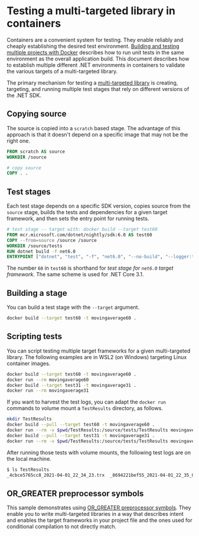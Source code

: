 # Testing a multi-targeted library in containers

Containers are a convenient system for testing. They enable reliably and cheaply establishing the desired test environment. [Building and testing multiple projects with Docker](../complexapp/README.md) describes how to run unit tests in the same environment as the overall application build. This document describes how to establish multiple different .NET environments in containers to validate the various targets of a multi-targeted library.

The primary mechanism for testing a [multi-targeted library](MovingAverage) is creating, targeting, and running multiple test stages that rely on different versions of the .NET SDK.

## Copying source

The source is copied into a `scratch` based stage. The advantage of this approach is that it doesn't depend on a specific image that may not be the right one.

```Dockerfile
FROM scratch AS source
WORKDIR /source

# copy source
COPY . .
```

## Test stages

Each test stage depends on a specific SDK version, copies source from the `source` stage, builds the tests and dependencies for a given target framework, and then sets the entry point for running tests.

```Dockerfile
# test stage -- target with: docker build --target test60
FROM mcr.microsoft.com/dotnet/nightly/sdk:6.0 AS test60
COPY --from=source /source /source
WORKDIR /source/tests
RUN dotnet build -f net6.0
ENTRYPOINT ["dotnet", "test", "-f", "net6.0", "--no-build", "--logger:trx"]
```

The number `60` in `test60` is shorthand for *test stage for `net6.0` target framework.* The same scheme is used for .NET Core 3.1.

## Building a stage

You can build a test stage with the `--target` argument.

```bash
docker build --target test60 -t movingaverage60 .
```

## Scripting tests

You can script testing multiple target frameworks for a given multi-targeted library. The following examples are in WSL2 (on Windows) targeting Linux container images.

```bash
docker build --target test60 -t movingaverage60 .
docker run --rm movingaverage60
docker build --target test31 -t movingaverage31 .
docker run --rm movingaverage31
```

If you want to harvest the test logs, you can adapt the `docker run` commands to volume mount a `TestResults` directory, as follows.


```bash
mkdir TestResults
docker build --pull --target test60 -t movingaverage60 .
docker run --rm -v $pwd/TestResults:/source/tests/TestResults movingaverage60
docker build --pull --target test31 -t movingaverage31 .
docker run --rm -v $pwd/TestResults:/source/tests/TestResults movingaverage31
```

After running those tests with volume mounts, the following test logs are on the local machine.

```bash
$ ls TestResults
_4cbce5765cc8_2021-04-01_22_34_23.trx  _8694221bef55_2021-04-01_22_35_04.trx
```

## OR_GREATER preprocessor symbols

This sample demonstrates using [OR_GREATER preprocessor symbols](https://github.com/dotnet/designs/blob/main/accepted/2020/or-greater-defines/or-greater-defines.md). They enable you to write multi-targeted libraries in a way that describes intent and enables the target frameworks in your project file and the ones used for conditional compilation to not directly match.
